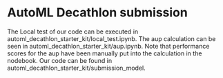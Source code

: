 AutoML Decathlon submission
======================================

The Local test of our code can be executed in automl_decathlon_starter_kit/local_test.ipynb.
The aup calculation can be seen in automl_decathlon_starter_kit/aup.ipynb. 
Note that performance scores for the aup have been manually put into the calculation in the nodebook.
Our code can be found in automl_decathlon_starter_kit/submission_model.
